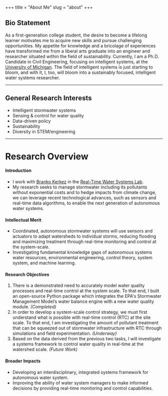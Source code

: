 +++
title = "About Me"
slug = "about"
+++

## Bio Statement
As a first-generation college student, the desire to become a lifelong learner motivates me to acquire new skills and pursue challenging opportunities. My appetite for knowledge and a bricolage of experiences have transformed me from a liberal arts graduate into an engineer and researcher situated within the field of sustainability. Currently, I am a Ph.D. Candidate in Civil Engineering, focusing on intelligent systems, at the [University of Michigan](https://cee.engin.umich.edu/). The field of intelligent systems is just starting to bloom, and with it, I, too, will bloom into a sustainably focused, intelligent water systems researcher. 
* * * 
## General Research Interests
* Intelligent stormwater systems
* Sensing & control for water quality
* Data-driven policy
* Sustainability
* Diversity in STEM/engineering
* * * 
# Research Overview
#### Introduction
* I work with [Branko Kerkez](https://cee.engin.umich.edu/people/branko-kerkez/) in the [Real-Time Water Systems Lab](http://www-personal.umich.edu/~bkerkez/).
* My research seeks to manage stormwater including its pollutants without exponential costs and to hedge impacts from climate change, we can leverage recent technological advances, such as sensors and real-time data algorithms, to enable the next generation of autonomous water systems.
#### Intellectual Merit
* Coordinated, autonomous stormwater systems will use sensors and actuators to adapt watersheds to individual storms, reducing flooding and maximizing treatment through real-time monitoring and control at the system-scale. 
* Investigating fundamental knowledge gaps of autonomous systems water resources, environmental engineering, control theory, system system, and machine learning.
#### Research Objectives
1. There is a demonstrated need to accurately model water quality processes and real-time control at the system scale. To that end, I built an open-source Python package which integrates the EPA's Stormwater Management Model’s water balance engine with a new water quality module. *(Completed)*
2. In order to develop a system-scale control strategy, we must first understand what is possible with real-time control (RTC) at the site scale. To that end, I am investigating the amount of pollutant treatment that can be squeezed out of stormwater infrastructure with RTC through simulations and field experimentation. *(Underway)*
3. Based on the data derived from the previous two tasks, I will investigate a systems framework to control water quality in real-time at the watershed scale. *(Future Work)*
#### Broader Impacts
* Developing an interdisciplinary, integrated systems framework for autonomous water system.
* Improving the ability of water system managers to make informed decisions by providing real-time monitoring and control capabilities.
